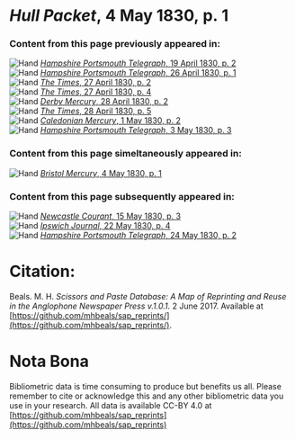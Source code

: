 # *Hull Packet*, 4 May 1830, p. 1  
  
### Content from this page previously appeared in:  
![Hand](http://scissorsandpaste.net/wp-content/uploads/2017/06/smallhandpointer.png) [*Hampshire Portsmouth Telegraph*, 19 April 1830, p. 2](https://mhbeals.github.io/sap_html/Hampshire-Portsmouth-Telegraph/Hampshire-Portsmouth-Telegraph-19-April-1830-p-2)  
![Hand](http://scissorsandpaste.net/wp-content/uploads/2017/06/smallhandpointer.png) [*Hampshire Portsmouth Telegraph*, 26 April 1830, p. 1](https://mhbeals.github.io/sap_html/Hampshire-Portsmouth-Telegraph/Hampshire-Portsmouth-Telegraph-26-April-1830-p-1)  
![Hand](http://scissorsandpaste.net/wp-content/uploads/2017/06/smallhandpointer.png) [*The Times*, 27 April 1830, p. 2](https://mhbeals.github.io/sap_html/The-Times/The-Times-27-April-1830-p-2)  
![Hand](http://scissorsandpaste.net/wp-content/uploads/2017/06/smallhandpointer.png) [*The Times*, 27 April 1830, p. 4](https://mhbeals.github.io/sap_html/The-Times/The-Times-27-April-1830-p-4)  
![Hand](http://scissorsandpaste.net/wp-content/uploads/2017/06/smallhandpointer.png) [*Derby Mercury*, 28 April 1830, p. 2](https://mhbeals.github.io/sap_html/Derby-Mercury/Derby-Mercury-28-April-1830-p-2)  
![Hand](http://scissorsandpaste.net/wp-content/uploads/2017/06/smallhandpointer.png) [*The Times*, 28 April 1830, p. 5](https://mhbeals.github.io/sap_html/The-Times/The-Times-28-April-1830-p-5)  
![Hand](http://scissorsandpaste.net/wp-content/uploads/2017/06/smallhandpointer.png) [*Caledonian Mercury*, 1 May 1830, p. 2](https://mhbeals.github.io/sap_html/Caledonian-Mercury/Caledonian-Mercury-1-May-1830-p-2)  
![Hand](http://scissorsandpaste.net/wp-content/uploads/2017/06/smallhandpointer.png) [*Hampshire Portsmouth Telegraph*, 3 May 1830, p. 3](https://mhbeals.github.io/sap_html/Hampshire-Portsmouth-Telegraph/Hampshire-Portsmouth-Telegraph-3-May-1830-p-3)  
  
### Content from this page simeltaneously appeared in:  
![Hand](http://scissorsandpaste.net/wp-content/uploads/2017/06/smallhandpointer.png) [*Bristol Mercury*, 4 May 1830, p. 1](https://mhbeals.github.io/sap_html/Bristol-Mercury/Bristol-Mercury-4-May-1830-p-1)  
  
### Content from this page subsequently appeared in:  
![Hand](http://scissorsandpaste.net/wp-content/uploads/2017/06/smallhandpointer.png) [*Newcastle Courant*, 15 May 1830, p. 3](https://mhbeals.github.io/sap_html/Newcastle-Courant/Newcastle-Courant-15-May-1830-p-3)  
![Hand](http://scissorsandpaste.net/wp-content/uploads/2017/06/smallhandpointer.png) [*Ipswich Journal*, 22 May 1830, p. 4](https://mhbeals.github.io/sap_html/Ipswich-Journal/Ipswich-Journal-22-May-1830-p-4)  
![Hand](http://scissorsandpaste.net/wp-content/uploads/2017/06/smallhandpointer.png) [*Hampshire Portsmouth Telegraph*, 24 May 1830, p. 2](https://mhbeals.github.io/sap_html/Hampshire-Portsmouth-Telegraph/Hampshire-Portsmouth-Telegraph-24-May-1830-p-2)  


# Citation: 

Beals. M. H. *Scissors and Paste Database: A Map of Reprinting and Reuse in the Anglophone Newspaper Press v.1.0.1.* 2 June 2017. Available at [https://github.com/mhbeals/sap_reprints/](https://github.com/mhbeals/sap_reprints/). 

# Nota Bona

Bibliometric data is time consuming to produce but benefits us all. Please remember to cite or acknowledge this and any other bibliometric data you use in your research. All data is available CC-BY 4.0 at [https://github.com/mhbeals/sap_reprints](https://github.com/mhbeals/sap_reprints)